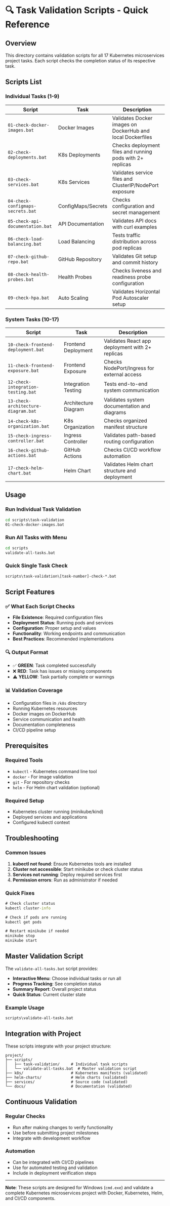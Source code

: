 # 🔍 Task Validation Scripts - Quick Reference

## Overview
This directory contains validation scripts for all 17 Kubernetes microservices project tasks. Each script checks the completion status of its respective task.

## Scripts List

### Individual Tasks (1-9)
| Script | Task | Description |
|--------|------|-------------|
| `01-check-docker-images.bat` | Docker Images | Validates Docker images on DockerHub and local Dockerfiles |
| `02-check-deployments.bat` | K8s Deployments | Checks deployment files and running pods with 2+ replicas |
| `03-check-services.bat` | K8s Services | Validates service files and ClusterIP/NodePort exposure |
| `04-check-configmaps-secrets.bat` | ConfigMaps/Secrets | Checks configuration and secret management |
| `05-check-api-documentation.bat` | API Documentation | Validates API docs with curl examples |
| `06-check-load-balancing.bat` | Load Balancing | Tests traffic distribution across pod replicas |
| `07-check-github-repo.bat` | GitHub Repository | Validates Git setup and commit history |
| `08-check-health-probes.bat` | Health Probes | Checks liveness and readiness probe configuration |
| `09-check-hpa.bat` | Auto Scaling | Validates Horizontal Pod Autoscaler setup |

### System Tasks (10-17)
| Script | Task | Description |
|--------|------|-------------|
| `10-check-frontend-deployment.bat` | Frontend Deployment | Validates React app deployment with 2+ replicas |
| `11-check-frontend-exposure.bat` | Frontend Exposure | Checks NodePort/Ingress for external access |
| `12-check-integration-testing.bat` | Integration Testing | Tests end-to-end system communication |
| `13-check-architecture-diagram.bat` | Architecture Diagram | Validates system documentation and diagrams |
| `14-check-k8s-organization.bat` | K8s Organization | Checks organized manifest structure |
| `15-check-ingress-controller.bat` | Ingress Controller | Validates path-based routing configuration |
| `16-check-github-actions.bat` | GitHub Actions | Checks CI/CD workflow automation |
| `17-check-helm-chart.bat` | Helm Chart | Validates Helm chart structure and deployment |

## Usage

### Run Individual Task Validation
```cmd
cd scripts\task-validation
01-check-docker-images.bat
```

### Run All Tasks with Menu
```cmd
cd scripts
validate-all-tasks.bat
```

### Quick Single Task Check
```cmd
scripts\task-validation\[task-number]-check-*.bat
```

## Script Features

### ✅ What Each Script Checks
- **File Existence**: Required configuration files
- **Deployment Status**: Running pods and services
- **Configuration**: Proper setup and values
- **Functionality**: Working endpoints and communication
- **Best Practices**: Recommended implementations

### 🔍 Output Format
- ✅ **GREEN**: Task completed successfully
- ❌ **RED**: Task has issues or missing components
- ⚠️ **YELLOW**: Task partially complete or warnings

### 📊 Validation Coverage
- Configuration files in `/k8s` directory
- Running Kubernetes resources
- Docker images on DockerHub
- Service communication and health
- Documentation completeness
- CI/CD pipeline setup

## Prerequisites

### Required Tools
- `kubectl` - Kubernetes command line tool
- `docker` - For image validation
- `git` - For repository checks
- `helm` - For Helm chart validation (optional)

### Required Setup
- Kubernetes cluster running (minikube/kind)
- Deployed services and applications
- Configured kubectl context

## Troubleshooting

### Common Issues
1. **kubectl not found**: Ensure Kubernetes tools are installed
2. **Cluster not accessible**: Start minikube or check cluster status
3. **Services not running**: Deploy required services first
4. **Permission errors**: Run as administrator if needed

### Quick Fixes
```cmd
# Check cluster status
kubectl cluster-info

# Check if pods are running
kubectl get pods

# Restart minikube if needed
minikube stop
minikube start
```

## Master Validation Script

The `validate-all-tasks.bat` script provides:
- **Interactive Menu**: Choose individual tasks or run all
- **Progress Tracking**: See completion status
- **Summary Report**: Overall project status
- **Quick Status**: Current cluster state

### Example Usage
```cmd
scripts\validate-all-tasks.bat
```

## Integration with Project

These scripts integrate with your project structure:
```
project/
├── scripts/
│   ├── task-validation/     # Individual task scripts
│   └── validate-all-tasks.bat  # Master validation script
├── k8s/                     # Kubernetes manifests (validated)
├── helm-charts/             # Helm charts (validated)
├── services/                # Source code (validated)
└── docs/                    # Documentation (validated)
```

## Continuous Validation

### Regular Checks
- Run after making changes to verify functionality
- Use before submitting project milestones
- Integrate with development workflow

### Automation
- Can be integrated with CI/CD pipelines
- Use for automated testing and validation
- Include in deployment verification steps

---

**Note**: These scripts are designed for Windows (`cmd.exe`) and validate a complete Kubernetes microservices project with Docker, Kubernetes, Helm, and CI/CD components.
